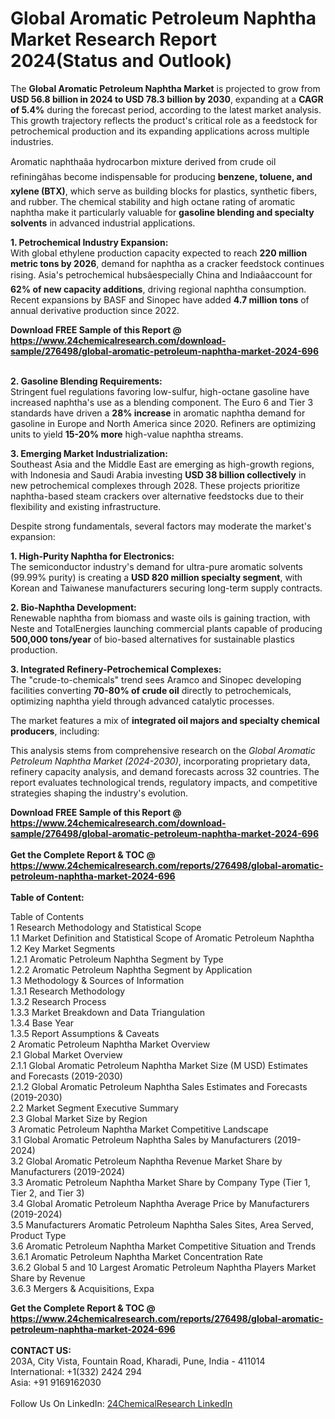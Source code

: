 <h1>Global Aromatic Petroleum Naphtha Market Research Report 2024(Status and Outlook)</h1><p>The <strong>Global Aromatic Petroleum Naphtha Market</strong> is projected to grow from <strong>USD 56.8 billion in 2024 to USD 78.3 billion by 2030</strong>, expanding at a <strong>CAGR of 5.4%</strong> during the forecast period, according to the latest market analysis. This growth trajectory reflects the product's critical role as a feedstock for petrochemical production and its expanding applications across multiple industries.</p><p>Aromatic naphthaâa hydrocarbon mixture derived from crude oil refiningâhas become indispensable for producing <strong>benzene, toluene, and xylene (BTX)</strong>, which serve as building blocks for plastics, synthetic fibers, and rubber. The chemical stability and high octane rating of aromatic naphtha make it particularly valuable for <strong>gasoline blending and specialty solvents</strong> in advanced industrial applications.</p><p><strong>1. Petrochemical Industry Expansion:</strong><br>
With global ethylene production capacity expected to reach <strong>220 million metric tons by 2026</strong>, demand for naphtha as a cracker feedstock continues rising. Asia's petrochemical hubsâespecially China and Indiaâaccount for <strong>62% of new capacity additions</strong>, driving regional naphtha consumption. Recent expansions by BASF and Sinopec have added <strong>4.7 million tons</strong> of annual derivative production since 2022.</p><div><b>Download FREE Sample of this Report @ 
            <a href="https://www.24chemicalresearch.com/download-sample/276498/global-aromatic-petroleum-naphtha-market-2024-696">
            https://www.24chemicalresearch.com/download-sample/276498/global-aromatic-petroleum-naphtha-market-2024-696</a></b></div><br><p><strong>2. Gasoline Blending Requirements:</strong><br>
Stringent fuel regulations favoring low-sulfur, high-octane gasoline have increased naphtha's use as a blending component. The Euro 6 and Tier 3 standards have driven a <strong>28% increase</strong> in aromatic naphtha demand for gasoline in Europe and North America since 2020. Refiners are optimizing units to yield <strong>15-20% more</strong> high-value naphtha streams.</p><p><strong>3. Emerging Market Industrialization:</strong><br>
Southeast Asia and the Middle East are emerging as high-growth regions, with Indonesia and Saudi Arabia investing <strong>USD 38 billion collectively</strong> in new petrochemical complexes through 2028. These projects prioritize naphtha-based steam crackers over alternative feedstocks due to their flexibility and existing infrastructure.</p><p>Despite strong fundamentals, several factors may moderate the market's expansion:</p><p><strong>1. High-Purity Naphtha for Electronics:</strong><br>
The semiconductor industry's demand for ultra-pure aromatic solvents (99.99% purity) is creating a <strong>USD 820 million specialty segment</strong>, with Korean and Taiwanese manufacturers securing long-term supply contracts.</p><p><strong>2. Bio-Naphtha Development:</strong><br>
Renewable naphtha from biomass and waste oils is gaining traction, with Neste and TotalEnergies launching commercial plants capable of producing <strong>500,000 tons/year</strong> of bio-based alternatives for sustainable plastics production.</p><p><strong>3. Integrated Refinery-Petrochemical Complexes:</strong><br>
The "crude-to-chemicals" trend sees Aramco and Sinopec developing facilities converting <strong>70-80% of crude oil</strong> directly to petrochemicals, optimizing naphtha yield through advanced catalytic processes.</p><p>The market features a mix of <strong>integrated oil majors and specialty chemical producers</strong>, including:</p><p>This analysis stems from comprehensive research on the <em>Global Aromatic Petroleum Naphtha Market (2024-2030)</em>, incorporating proprietary data, refinery capacity analysis, and demand forecasts across 32 countries. The report evaluates technological trends, regulatory impacts, and competitive strategies shaping the industry's evolution.</p><div><b>Download FREE Sample of this Report @ 
            <a href="https://www.24chemicalresearch.com/download-sample/276498/global-aromatic-petroleum-naphtha-market-2024-696">
            https://www.24chemicalresearch.com/download-sample/276498/global-aromatic-petroleum-naphtha-market-2024-696</a></b></div><br><div><b>Get the Complete Report & TOC @ 
            <a href="https://www.24chemicalresearch.com/reports/276498/global-aromatic-petroleum-naphtha-market-2024-696">
            https://www.24chemicalresearch.com/reports/276498/global-aromatic-petroleum-naphtha-market-2024-696</a></b></div><br>
            <b>Table of Content:</b><p>Table of Contents<br />
1 Research Methodology and Statistical Scope<br />
1.1 Market Definition and Statistical Scope of Aromatic Petroleum Naphtha<br />
1.2 Key Market Segments<br />
1.2.1 Aromatic Petroleum Naphtha Segment by Type<br />
1.2.2 Aromatic Petroleum Naphtha Segment by Application<br />
1.3 Methodology & Sources of Information<br />
1.3.1 Research Methodology<br />
1.3.2 Research Process<br />
1.3.3 Market Breakdown and Data Triangulation<br />
1.3.4 Base Year<br />
1.3.5 Report Assumptions & Caveats<br />
2 Aromatic Petroleum Naphtha Market Overview<br />
2.1 Global Market Overview<br />
2.1.1 Global Aromatic Petroleum Naphtha Market Size (M USD) Estimates and Forecasts (2019-2030)<br />
2.1.2 Global Aromatic Petroleum Naphtha Sales Estimates and Forecasts (2019-2030)<br />
2.2 Market Segment Executive Summary<br />
2.3 Global Market Size by Region<br />
3 Aromatic Petroleum Naphtha Market Competitive Landscape<br />
3.1 Global Aromatic Petroleum Naphtha Sales by Manufacturers (2019-2024)<br />
3.2 Global Aromatic Petroleum Naphtha Revenue Market Share by Manufacturers (2019-2024)<br />
3.3 Aromatic Petroleum Naphtha Market Share by Company Type (Tier 1, Tier 2, and Tier 3)<br />
3.4 Global Aromatic Petroleum Naphtha Average Price by Manufacturers (2019-2024)<br />
3.5 Manufacturers Aromatic Petroleum Naphtha Sales Sites, Area Served, Product Type<br />
3.6 Aromatic Petroleum Naphtha Market Competitive Situation and Trends<br />
3.6.1 Aromatic Petroleum Naphtha Market Concentration Rate<br />
3.6.2 Global 5 and 10 Largest Aromatic Petroleum Naphtha Players Market Share by Revenue<br />
3.6.3 Mergers & Acquisitions, Expa</p><div><b>Get the Complete Report & TOC @ 
            <a href="https://www.24chemicalresearch.com/reports/276498/global-aromatic-petroleum-naphtha-market-2024-696">
            https://www.24chemicalresearch.com/reports/276498/global-aromatic-petroleum-naphtha-market-2024-696</a></b></div><br><b>CONTACT US:</b><br>
            203A, City Vista, Fountain Road, Kharadi, Pune, India - 411014<br>
            International: +1(332) 2424 294<br>
            Asia: +91 9169162030 <br><br>
            Follow Us On LinkedIn: <a href="https://www.linkedin.com/company/24chemicalresearch/">24ChemicalResearch LinkedIn</a>